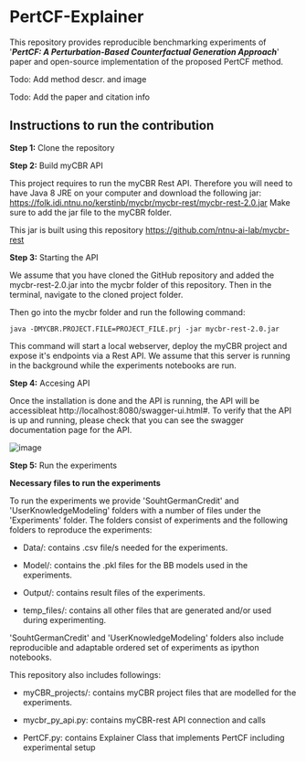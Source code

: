 # PertCF-Explainer

This repository provides reproducible benchmarking experiments of '_**PertCF: A Perturbation-Based Counterfactual Generation Approach**_' paper and open-source implementation of the proposed PertCF method.

Todo: Add method descr. and image

Todo: Add the paper and citation info

## Instructions to run the contribution
**Step 1:** Clone the repository

**Step 2:** Build myCBR API

This project requires to run the myCBR Rest API. Therefore you will need to have Java 8 JRE on your computer and download the following jar: https://folk.idi.ntnu.no/kerstinb/mycbr/mycbr-rest/mycbr-rest-2.0.jar
Make sure to add the jar file to the myCBR folder.

This jar is built using this repository https://github.com/ntnu-ai-lab/mycbr-rest

**Step 3:** Starting the API 

We assume that you have cloned the GitHub repository and added the mycbr-rest-2.0.jar into the mycbr folder of this repository. Then in the terminal, navigate to the cloned project folder. 

Then go into the mycbr folder and run the following command:
```
java -DMYCBR.PROJECT.FILE=PROJECT_FILE.prj -jar mycbr-rest-2.0.jar
```
This command will start a local webserver, deploy the myCBR project and expose it's endpoints via a Rest API. We assume that this server is running in the background while the experiments notebooks are run.

**Step 4:** Accesing API

Once the installation is done and the API is running, the API will be accessibleat http://localhost:8080/swagger-ui.html#. To verify that the API is up and running, please check that you can see the swagger documentation page for the API.

![image](https://user-images.githubusercontent.com/22470440/186938749-544d7a95-c8dc-4b6c-be60-62d1de45b03b.png)


**Step 5:** Run the experiments

**Necessary files to run the experiments**

To run the experiments we provide 'SouhtGermanCredit' and 'UserKnowledgeModeling' folders with a number of files under the 'Experiments' folder. 
The folders consist of experiments and the following folders to reproduce the experiments:

- Data/: contains .csv file/s needed for the experiments. 

- Model/: contains the .pkl files for the BB models used in the experiments.

- Output/: contains result files of the experiments.

- temp_files/: contains all other files that are generated and/or used during experimenting.

'SouhtGermanCredit' and 'UserKnowledgeModeling' folders also include reproducible and adaptable ordered set of experiments as ipython notebooks. 

This repository also includes followings:

- myCBR_projects/: contains myCBR project files that are modelled for the experiments. 

- mycbr_py_api.py: contains myCBR-rest API connection and calls

- PertCF.py: contains Explainer Class that implements PertCF including experimental setup